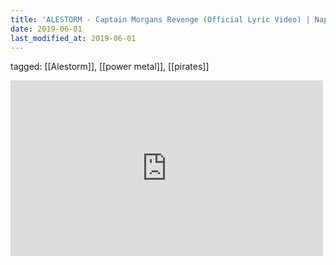 ```yaml
---
title: 'ALESTORM - Captain Morgans Revenge (Official Lyric Video) | Napalm Records - YouTube'
date: 2019-06-01
last_modified_at: 2019-06-01
---
```

tagged: [[Alestorm]], [[power metal]], [[pirates]]
<iframe allow="accelerometer; autoplay; clipboard-write; encrypted-media; gyroscope; picture-in-picture" allowfullscreen="" frameborder="0" height="281" id="youtube_iframe" src="https://www.youtube.com/embed/GTyMhv7MCCs?feature=oembed&amp;enablejsapi=1&amp;origin=https://safe.txmblr.com&amp;wmode=opaque" width="500"></iframe>
